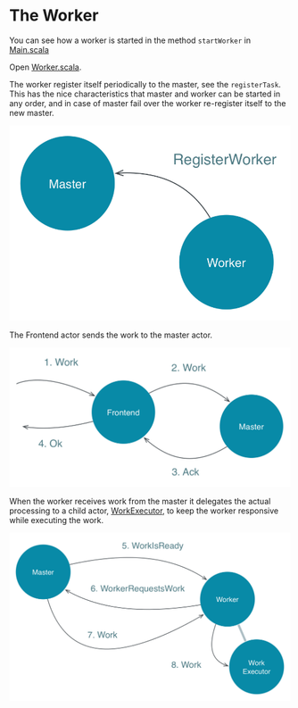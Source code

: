 # The Worker

You can see how a worker is started in the method `startWorker`
in <a href="#code/src/main/scala/worker/Main.scala" class="shortcut">Main.scala</a>

Open <a href="#code/src/main/scala/worker/Worker.scala" class="shortcut">Worker.scala</a>.

The worker register itself periodically to the master, see the `registerTask`.
This has the nice characteristics that master and worker can be started in any order, and
in case of master fail over the worker re-register itself to the new master.

![Worker Registration](images/worker-registration.png)

The Frontend actor sends the work to the master actor.

![Frontend to Master Message Flow](images/frontend-master-message-flow.png)

When the worker receives work from the master it delegates the actual processing to
a child actor, <a href="#code/src/main/scala/worker/WorkExecutor.scala" class="shortcut">WorkExecutor</a>,
to keep the worker responsive while executing the work.

![Master to Worker Message Flow](images/master-worker-message-flow.png)